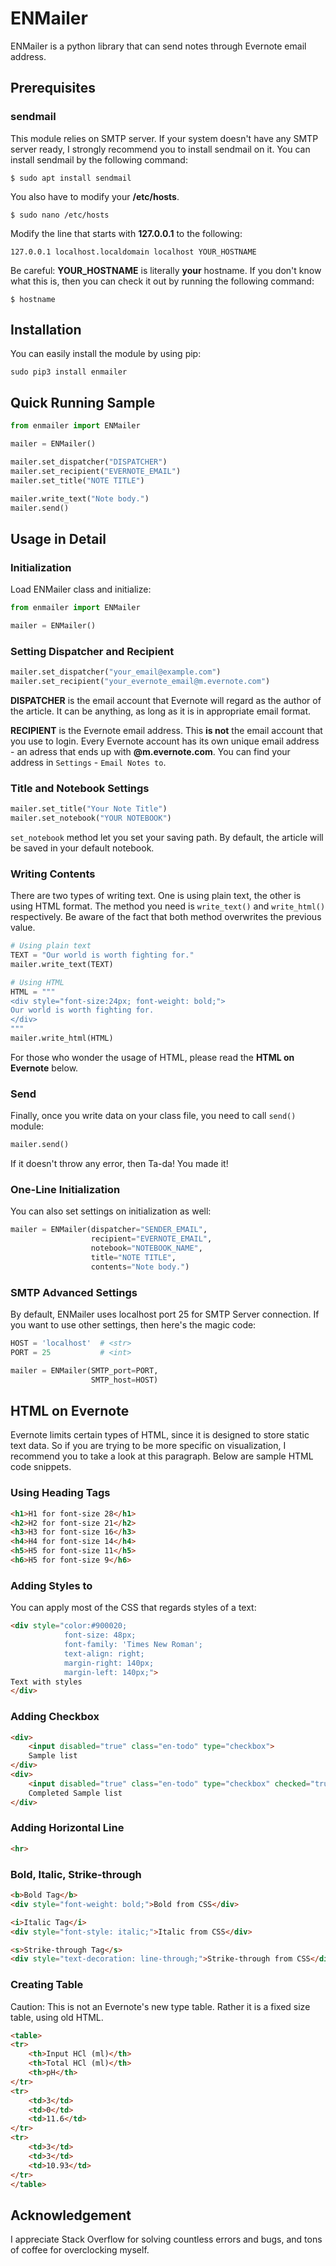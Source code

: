 # ENMailer

ENMailer is a python library that can send notes through Evernote email address.

## Prerequisites

### sendmail

This module relies on SMTP server. If your system doesn't have any SMTP server ready, I strongly recommend you to install sendmail on it. You can install sendmail by the following command:

```
$ sudo apt install sendmail
```

You also have to modify your **/etc/hosts**.

```
$ sudo nano /etc/hosts
```

Modify the line that starts with **127.0.0.1** to the following:

```
127.0.0.1 localhost.localdomain localhost YOUR_HOSTNAME
```

Be careful: **YOUR_HOSTNAME** is literally **your** hostname. If you don't know what this is, then you can check it out by running the following command:

```
$ hostname
```

## Installation

You can easily install the module by using pip:

```
sudo pip3 install enmailer
```

## Quick Running Sample

``` python
from enmailer import ENMailer

mailer = ENMailer()

mailer.set_dispatcher("DISPATCHER")
mailer.set_recipient("EVERNOTE_EMAIL")
mailer.set_title("NOTE TITLE")

mailer.write_text("Note body.")
mailer.send()
```

## Usage in Detail

### Initialization

Load ENMailer class and initialize:

``` python
from enmailer import ENMailer

mailer = ENMailer()
```


### Setting Dispatcher and Recipient

``` python
mailer.set_dispatcher("your_email@example.com")
mailer.set_recipient("your_evernote_email@m.evernote.com")
```

**DISPATCHER** is the email account that Evernote will regard as the author of the article. It can be anything, as long as it is in appropriate email format.


**RECIPIENT** is the Evernote email address. This **is not** the email account that you use to login. Every Evernote account has its own unique email address - an adress that ends up with **@m.evernote.com**. You can find your address in `Settings` - `Email Notes to`.


### Title and Notebook Settings

``` python
mailer.set_title("Your Note Title")
mailer.set_notebook("YOUR NOTEBOOK")
```

`set_notebook` method let you set your saving path. By default, the article will be saved in your default notebook.


### Writing Contents

There are two types of writing text. One is using plain text, the other is using HTML format. The method you need is `write_text()` and `write_html()` respectively. Be aware of the fact that both method overwrites the previous value.

``` python
# Using plain text
TEXT = "Our world is worth fighting for."
mailer.write_text(TEXT)

# Using HTML
HTML = """
<div style="font-size:24px; font-weight: bold;">
Our world is worth fighting for.
</div>
"""
mailer.write_html(HTML)
```

For those who wonder the usage of HTML, please read the **HTML on Evernote** below.

### Send

Finally, once you write data on your class file, you need to call `send()` module:

``` python
mailer.send()
```

If it doesn't throw any error, then Ta-da! You made it!


### One-Line Initialization

You can also set settings on initialization as well:

``` python
mailer = ENMailer(dispatcher="SENDER_EMAIL",
                  recipient="EVERNOTE_EMAIL",
                  notebook="NOTEBOOK_NAME",
                  title="NOTE TITLE",
                  contents="Note body.")
```

### SMTP Advanced Settings

By default, ENMailer uses localhost port 25 for SMTP Server connection. If you want to use other settings, then here's the magic code:

``` python
HOST = 'localhost'  # <str>
PORT = 25           # <int>

mailer = ENMailer(SMTP_port=PORT,
                  SMTP_host=HOST)
```


## HTML on Evernote

Evernote limits certain types of HTML, since it is designed to store static text data. So if you are trying to be more specific on visualization, I recommend you to take a look at this paragraph. Below are sample HTML code snippets.


### Using Heading Tags

``` html
<h1>H1 for font-size 28</h1>
<h2>H2 for font-size 21</h2>
<h3>H3 for font-size 16</h3>
<h4>H4 for font-size 14</h4>
<h5>H5 for font-size 11</h5>
<h6>H5 for font-size 9</h6>
```


### Adding Styles to <div />

You can apply most of the CSS that regards styles of a text:

``` html
<div style="color:#900020;
            font-size: 48px;
            font-family: 'Times New Roman';
            text-align: right;
            margin-right: 140px;
            margin-left: 140px;">
Text with styles
</div>
```

### Adding Checkbox

``` html
<div>
    <input disabled="true" class="en-todo" type="checkbox">
    Sample list
</div>
<div>
    <input disabled="true" class="en-todo" type="checkbox" checked="true">
    Completed Sample list 
</div>
```

### Adding Horizontal Line

``` html
<hr>
```


### Bold, Italic, Strike-through

``` html
<b>Bold Tag</b>
<div style="font-weight: bold;">Bold from CSS</div>

<i>Italic Tag</i>
<div style="font-style: italic;">Italic from CSS</div>

<s>Strike-through Tag</s>
<div style="text-decoration: line-through;">Strike-through from CSS</div>
```


### Creating Table

Caution: This is not an Evernote's new type table. Rather it is a fixed size table, using old HTML.

``` html
<table>
<tr>
    <th>Input HCl (ml)</th>
    <th>Total HCl (ml)</th>
    <th>pH</th>
</tr>
<tr>
    <td>3</td>
    <td>0</td>
    <td>11.6</td>
</tr>
<tr>
    <td>3</td>
    <td>3</td>
    <td>10.93</td>
</tr>
</table>
```


## Acknowledgement

I appreciate Stack Overflow for solving countless errors and bugs, and tons of coffee for overclocking myself.

